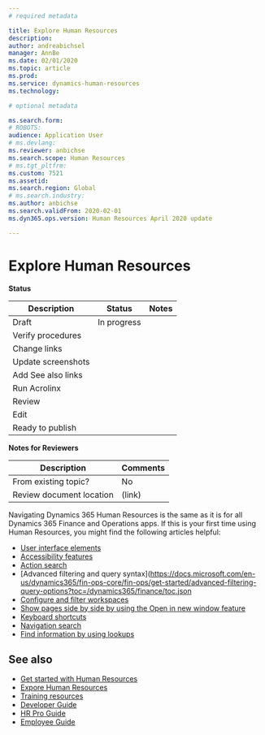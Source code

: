 ```yaml
---
# required metadata

title: Explore Human Resources
description: 
author: andreabichsel
manager: AnnBe
ms.date: 02/01/2020
ms.topic: article
ms.prod: 
ms.service: dynamics-human-resources
ms.technology: 

# optional metadata

ms.search.form: 
# ROBOTS: 
audience: Application User
# ms.devlang: 
ms.reviewer: anbichse
ms.search.scope: Human Resources
# ms.tgt_pltfrm: 
ms.custom: 7521
ms.assetid: 
ms.search.region: Global
# ms.search.industry: 
ms.author: anbichse
ms.search.validFrom: 2020-02-01
ms.dyn365.ops.version: Human Resources April 2020 update

---
```


# Explore Human Resources

**Status**

| Description | Status | Notes |
| --- | --- | --- |
| Draft | In progress |  |
| Verify procedures |  |  |
| Change links |  |  |
| Update screenshots |  |  |
| Add See also links |  |  |
| Run Acrolinx |  |  |
| Review |  |  |
| Edit |  |  |
| Ready to publish |  |  |

**Notes for Reviewers**

| Description | Comments |
| --- | --- |
| From existing topic? | No |
| Review document location | (link) |

Navigating Dynamics 365 Human Resources is the same as it is for all Dynamics 365 Finance and Operations apps. If this is your first time using Human Resources, you might find the following articles helpful:

- [User interface elements](https://docs.microsoft.com/en-us/dynamics365/fin-ops-core/fin-ops/get-started/user-interface-elements?toc=/dynamics365/finance/toc.json)
- [Accessibility features](https://docs.microsoft.com/en-us/dynamics365/fin-ops-core/fin-ops/get-started/accessibility-features?toc=/dynamics365/finance/toc.json)
- [Action search](https://docs.microsoft.com/en-us/dynamics365/fin-ops-core/fin-ops/get-started/action-search?toc=/dynamics365/finance/toc.json)
- [Advanced filtering and query syntax](https://docs.microsoft.com/en-us/dynamics365/fin-ops-core/fin-ops/get-started/advanced-filtering-query-options?toc=/dynamics365/finance/toc.json
- [Configure and filter workspaces](https://docs.microsoft.com/en-us/dynamics365/fin-ops-core/fin-ops/get-started/configure-filter-workspaces?toc=/dynamics365/finance/toc.json)
- [Show pages side by side by using the Open in new window feature](https://docs.microsoft.com/en-us/dynamics365/fin-ops-core/fin-ops/get-started/display-pages-side-by-side?toc=/dynamics365/finance/toc.json)
- [Keyboard shortcuts](https://docs.microsoft.com/en-us/dynamics365/fin-ops-core/fin-ops/get-started/shortcut-keys?toc=/dynamics365/finance/toc.json)
- [Navigation search](https://docs.microsoft.com/en-us/dynamics365/fin-ops-core/fin-ops/get-started/navigation-search?toc=/dynamics365/finance/toc.json)
- [Find information by using lookups](https://docs.microsoft.com/en-us/dynamics365/fin-ops-core/fin-ops/get-started/use-lookups-to-find-information?toc=/dynamics365/finance/toc.json)

## See also

- [Get started with Human Resources](hr-get-started.md)
- [Expore Human Resources](hr-get-started-explore.md)
- [Training resources](hr-get-started-training-resources.md)
- [Developer Guide](hr-developer-overview.md)
- [HR Pro Guide](hr-hrpro-overview.md)
- [Employee Guide](hr-employee-overview.md)